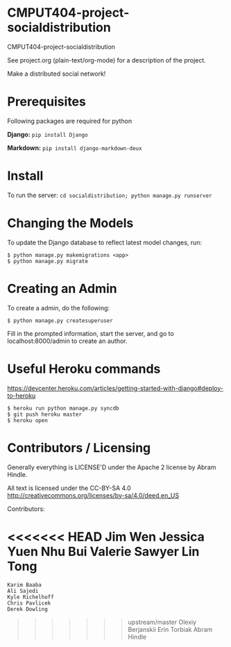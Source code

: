 CMPUT404-project-socialdistribution
===================================

CMPUT404-project-socialdistribution

See project.org (plain-text/org-mode) for a description of the project.

Make a distributed social network!

Prerequisites
=============
Following packages are required for python

**Django:** `pip install Django`

**Markdown:** `pip install django-markdown-deux`

Install
=======
To run the server: `cd socialdistribution; python manage.py runserver`

Changing the Models
===================
To update the Django database to reflect latest model changes, run:

    $ python manage.py makemigrations <app>
    $ python manage.py migrate

Creating an Admin
===============
To create a admin, do the following:

    $ python manage.py createsuperuser

Fill in the prompted information, start the server, and go to localhost:8000/admin to create an author.

Useful Heroku commands
======================
https://devcenter.heroku.com/articles/getting-started-with-django#deploy-to-heroku

    $ heroku run python manage.py syncdb
    $ git push heroku master
    $ heroku open

Contributors / Licensing
========================

Generally everything is LICENSE'D under the Apache 2 license by Abram Hindle.

All text is licensed under the CC-BY-SA 4.0 http://creativecommons.org/licenses/by-sa/4.0/deed.en_US

Contributors:

<<<<<<< HEAD
    Jim Wen
    Jessica Yuen
    Nhu Bui
    Valerie Sawyer
    Lin Tong
=======
    Karim Baaba
    Ali Sajedi
    Kyle Richelhoff
    Chris Pavlicek
    Derek Dowling
>>>>>>> upstream/master
    Olexiy Berjanskii
    Erin Torbiak
    Abram Hindle
